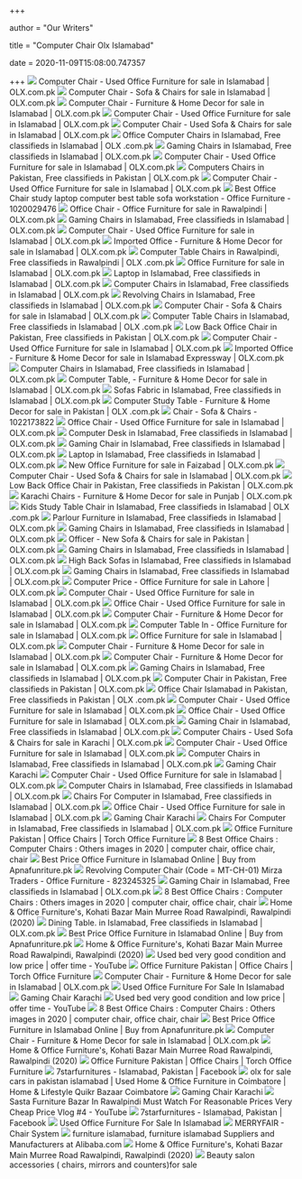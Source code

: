 +++
        
author = "Our Writers"
        
title = "Computer Chair Olx Islamabad"
        
date = 2020-11-09T15:08:00.747357
        
+++
[ ![](https://apollo-singapore.akamaized.net/v1/files/qz0gatgosclr2-PK/image)](https://apollo-singapore.akamaized.net/v1/files/qz0gatgosclr2-PK/image) Computer Chair - Used Office Furniture for sale in Islamabad | OLX.com.pk
[ ![](https://apollo-singapore.akamaized.net/v1/files/bi1mazbplr402-PK/image;s=272x0)](https://apollo-singapore.akamaized.net/v1/files/bi1mazbplr402-PK/image;s=272x0) Computer Chair - Sofa & Chairs for sale in Islamabad | OLX.com.pk
[ ![](https://apollo-singapore.akamaized.net/v1/files/94nwkmg8358g2-PK/image)](https://apollo-singapore.akamaized.net/v1/files/94nwkmg8358g2-PK/image) Computer Chair - Furniture & Home Decor for sale in Islamabad | OLX.com.pk
[ ![](https://apollo-singapore.akamaized.net/v1/files/zq3z9d2ngelc-PK/image;s=272x0)](https://apollo-singapore.akamaized.net/v1/files/zq3z9d2ngelc-PK/image;s=272x0) Computer Chair - Used Office Furniture for sale in Islamabad | OLX.com.pk
[ ![](https://apollo-singapore.akamaized.net/v1/files/fbwlnztmjarg-PK/image;s=272x0)](https://apollo-singapore.akamaized.net/v1/files/fbwlnztmjarg-PK/image;s=272x0) Computer Chair - Used Sofa & Chairs for sale in Islamabad | OLX.com.pk
[ ![](https://apollo-singapore.akamaized.net/v1/files/t0202vrj2aup2-PK/image;s=272x0)](https://apollo-singapore.akamaized.net/v1/files/t0202vrj2aup2-PK/image;s=272x0) Office Computer Chairs in Islamabad, Free classifieds in Islamabad | OLX .com.pk
[ ![](https://apollo-singapore.akamaized.net/v1/files/iuz8hlek3019-PK/image)](https://apollo-singapore.akamaized.net/v1/files/iuz8hlek3019-PK/image) Gaming Chairs in Islamabad, Free classifieds in Islamabad | OLX.com.pk
[ ![](https://apollo-singapore.akamaized.net/v1/files/hmlbifdyujw72-PK/image;s=272x0)](https://apollo-singapore.akamaized.net/v1/files/hmlbifdyujw72-PK/image;s=272x0) Computer Chair - Used Office Furniture for sale in Islamabad | OLX.com.pk
[ ![](https://apollo-singapore.akamaized.net/v1/files/nuhw5c8d2usi1-PK/image)](https://apollo-singapore.akamaized.net/v1/files/nuhw5c8d2usi1-PK/image) Computers Chairs in Pakistan, Free classifieds in Pakistan | OLX.com.pk
[ ![](https://apollo-singapore.akamaized.net/v1/files/qzc409n9baie-PK/image;s=272x0)](https://apollo-singapore.akamaized.net/v1/files/qzc409n9baie-PK/image;s=272x0) Computer Chair - Used Office Furniture for sale in Islamabad | OLX.com.pk
[ ![](https://apollo-singapore.akamaized.net/v1/files/3f2m3iyfytiv-PK/image;s=850x0)](https://apollo-singapore.akamaized.net/v1/files/3f2m3iyfytiv-PK/image;s=850x0) Best Office Chair study laptop computer best table sofa workstation -  Office Furniture - 1020029476
[ ![](https://apollo-singapore.akamaized.net/v1/files/omdet08jsofm3-PK/image;s=272x0)](https://apollo-singapore.akamaized.net/v1/files/omdet08jsofm3-PK/image;s=272x0) Office Chair - Office Furniture for sale in Rawalpindi | OLX.com.pk
[ ![](https://apollo-singapore.akamaized.net/v1/files/5uli6xh3b2ku1-PK/image)](https://apollo-singapore.akamaized.net/v1/files/5uli6xh3b2ku1-PK/image) Gaming Chairs in Islamabad, Free classifieds in Islamabad | OLX.com.pk
[ ![](https://apollo-singapore.akamaized.net/v1/files/hdsesjuht7m61-PK/image;s=272x0)](https://apollo-singapore.akamaized.net/v1/files/hdsesjuht7m61-PK/image;s=272x0) Computer Chair - Used Office Furniture for sale in Islamabad | OLX.com.pk
[ ![](https://apollo-singapore.akamaized.net/v1/files/wv2jpnj9u28f2-PK/image;s=272x0)](https://apollo-singapore.akamaized.net/v1/files/wv2jpnj9u28f2-PK/image;s=272x0) Imported Office - Furniture & Home Decor for sale in Islamabad | OLX.com.pk
[ ![](https://apollo-singapore.akamaized.net/v1/files/m6nbqicnusjg-PK/image;s=272x0)](https://apollo-singapore.akamaized.net/v1/files/m6nbqicnusjg-PK/image;s=272x0) Computer Table Chairs in Rawalpindi, Free classifieds in Rawalpindi | OLX .com.pk
[ ![](https://apollo-singapore.akamaized.net/v1/files/f6yth4zo8pp81-PK/image;s=272x0)](https://apollo-singapore.akamaized.net/v1/files/f6yth4zo8pp81-PK/image;s=272x0) Office Furniture for sale in Islamabad | OLX.com.pk
[ ![](https://apollo-singapore.akamaized.net/v1/files/7jxizvk4cwu5-PK/image;s=272x0)](https://apollo-singapore.akamaized.net/v1/files/7jxizvk4cwu5-PK/image;s=272x0) Laptop in Islamabad, Free classifieds in Islamabad | OLX.com.pk
[ ![](https://apollo-singapore.akamaized.net/v1/files/m14rka2gi9mr2-PK/image)](https://apollo-singapore.akamaized.net/v1/files/m14rka2gi9mr2-PK/image) Computer Chairs in Islamabad, Free classifieds in Islamabad | OLX.com.pk
[ ![](https://apollo-singapore.akamaized.net/v1/files/vt41nwabh2wp-PK/image)](https://apollo-singapore.akamaized.net/v1/files/vt41nwabh2wp-PK/image) Revolving Chairs in Islamabad, Free classifieds in Islamabad | OLX.com.pk
[ ![](https://apollo-singapore.akamaized.net/v1/files/sv6kfiusuqh22-PK/image)](https://apollo-singapore.akamaized.net/v1/files/sv6kfiusuqh22-PK/image) Computer Chair - Sofa & Chairs for sale in Islamabad | OLX.com.pk
[ ![](https://apollo-singapore.akamaized.net/v1/files/kzub8rz04rwv-PK/image)](https://apollo-singapore.akamaized.net/v1/files/kzub8rz04rwv-PK/image) Computer Table Chairs in Islamabad, Free classifieds in Islamabad | OLX .com.pk
[ ![](https://apollo-singapore.akamaized.net/v1/files/ac2gwcfq75jp1-PK/image;s=272x0)](https://apollo-singapore.akamaized.net/v1/files/ac2gwcfq75jp1-PK/image;s=272x0) Low Back Office Chair in Pakistan, Free classifieds in Pakistan | OLX.com.pk
[ ![](https://apollo-singapore.akamaized.net/v1/files/yc0y7rq7si443-PK/image)](https://apollo-singapore.akamaized.net/v1/files/yc0y7rq7si443-PK/image) Computer Chair - Used Office Furniture for sale in Islamabad | OLX.com.pk
[ ![](https://apollo-singapore.akamaized.net/v1/files/mwppocgyef4a3-PK/image;s=272x0)](https://apollo-singapore.akamaized.net/v1/files/mwppocgyef4a3-PK/image;s=272x0) Imported Office - Furniture & Home Decor for sale in Islamabad Expressway |  OLX.com.pk
[ ![](https://apollo-singapore.akamaized.net/v1/files/psu548yczafs-PK/image;s=272x0)](https://apollo-singapore.akamaized.net/v1/files/psu548yczafs-PK/image;s=272x0) Computer Chairs in Islamabad, Free classifieds in Islamabad | OLX.com.pk
[ ![](https://apollo-singapore.akamaized.net/v1/files/2yzi1cw8r04k1-PK/image)](https://apollo-singapore.akamaized.net/v1/files/2yzi1cw8r04k1-PK/image) Computer Table, - Furniture & Home Decor for sale in Islamabad | OLX.com.pk
[ ![](https://apollo-singapore.akamaized.net/v1/files/z2v847iwnd8k1-PK/image;s=272x0)](https://apollo-singapore.akamaized.net/v1/files/z2v847iwnd8k1-PK/image;s=272x0) Sofas Fabric in Islamabad, Free classifieds in Islamabad | OLX.com.pk
[ ![](https://apollo-singapore.akamaized.net/v1/files/hywszyib2c6j3-PK/image;s=272x0)](https://apollo-singapore.akamaized.net/v1/files/hywszyib2c6j3-PK/image;s=272x0) Computer Study Table - Furniture & Home Decor for sale in Pakistan | OLX .com.pk
[ ![](https://apollo-singapore.akamaized.net/v1/files/a8eolvuv6bhu-PK/image;s=850x0)](https://apollo-singapore.akamaized.net/v1/files/a8eolvuv6bhu-PK/image;s=850x0) Chair - Sofa & Chairs - 1022173822
[ ![](https://apollo-singapore.akamaized.net/v1/files/md2mq9zhqsdz-PK/image)](https://apollo-singapore.akamaized.net/v1/files/md2mq9zhqsdz-PK/image) Office Chair - Used Office Furniture for sale in Islamabad | OLX.com.pk
[ ![](https://apollo-singapore.akamaized.net/v1/files/fwbzvnby9wtr3-PK/image;s=272x0)](https://apollo-singapore.akamaized.net/v1/files/fwbzvnby9wtr3-PK/image;s=272x0) Computer Desk in Islamabad, Free classifieds in Islamabad | OLX.com.pk
[ ![](https://apollo-singapore.akamaized.net/v1/files/a7vhi8h67sao2-PK/image;s=272x0)](https://apollo-singapore.akamaized.net/v1/files/a7vhi8h67sao2-PK/image;s=272x0) Gaming Chair in Islamabad, Free classifieds in Islamabad | OLX.com.pk
[ ![](https://apollo-singapore.akamaized.net/v1/files/owha2yvudfd21-PK/image;s=272x0)](https://apollo-singapore.akamaized.net/v1/files/owha2yvudfd21-PK/image;s=272x0) Laptop in Islamabad, Free classifieds in Islamabad | OLX.com.pk
[ ![](https://apollo-singapore.akamaized.net/v1/files/0z73mnn0d5192-PK/image;s=272x0)](https://apollo-singapore.akamaized.net/v1/files/0z73mnn0d5192-PK/image;s=272x0) New Office Furniture for sale in Faizabad | OLX.com.pk
[ ![](https://apollo-singapore.akamaized.net/v1/files/b32ne0a8m4zi3-PK/image;s=272x0)](https://apollo-singapore.akamaized.net/v1/files/b32ne0a8m4zi3-PK/image;s=272x0) Computer Chair - Used Sofa & Chairs for sale in Islamabad | OLX.com.pk
[ ![](https://apollo-singapore.akamaized.net/v1/files/swa3ifgivwxr3-PK/image;s=272x0)](https://apollo-singapore.akamaized.net/v1/files/swa3ifgivwxr3-PK/image;s=272x0) Low Back Office Chair in Pakistan, Free classifieds in Pakistan | OLX.com.pk
[ ![](https://apollo-singapore.akamaized.net/v1/files/xyan2kup27he1-PK/image;s=272x0)](https://apollo-singapore.akamaized.net/v1/files/xyan2kup27he1-PK/image;s=272x0) Karachi Chairs - Furniture & Home Decor for sale in Punjab | OLX.com.pk
[ ![](https://apollo-singapore.akamaized.net/v1/files/7e2tvkru6c252-PK/image;s=272x0)](https://apollo-singapore.akamaized.net/v1/files/7e2tvkru6c252-PK/image;s=272x0) Kids Study Table Chair in Islamabad, Free classifieds in Islamabad | OLX .com.pk
[ ![](https://apollo-singapore.akamaized.net/v1/files/227ue3pvx2be3-PK/image;s=272x0)](https://apollo-singapore.akamaized.net/v1/files/227ue3pvx2be3-PK/image;s=272x0) Parlour Furniture in Islamabad, Free classifieds in Islamabad | OLX.com.pk
[ ![](https://apollo-singapore.akamaized.net/v1/files/kysnt31iwjcm2-PK/image)](https://apollo-singapore.akamaized.net/v1/files/kysnt31iwjcm2-PK/image) Gaming Chairs in Islamabad, Free classifieds in Islamabad | OLX.com.pk
[ ![](https://apollo-singapore.akamaized.net/v1/files/ytitpayomytt-PK/image;s=272x0)](https://apollo-singapore.akamaized.net/v1/files/ytitpayomytt-PK/image;s=272x0) Officer - New Sofa & Chairs for sale in Pakistan | OLX.com.pk
[ ![](https://apollo-singapore.akamaized.net/v1/files/ogm65kfbpu8e1-PK/image)](https://apollo-singapore.akamaized.net/v1/files/ogm65kfbpu8e1-PK/image) Gaming Chairs in Islamabad, Free classifieds in Islamabad | OLX.com.pk
[ ![](https://apollo-singapore.akamaized.net/v1/files/w09m0642ctka-PK/image;s=272x0)](https://apollo-singapore.akamaized.net/v1/files/w09m0642ctka-PK/image;s=272x0) High Back Sofas in Islamabad, Free classifieds in Islamabad | OLX.com.pk
[ ![](https://apollo-singapore.akamaized.net/v1/files/umts3rcjwyem2-PK/image)](https://apollo-singapore.akamaized.net/v1/files/umts3rcjwyem2-PK/image) Gaming Chairs in Islamabad, Free classifieds in Islamabad | OLX.com.pk
[ ![](https://apollo-singapore.akamaized.net/v1/files/xuouo0mqjnva-PK/image;s=272x0)](https://apollo-singapore.akamaized.net/v1/files/xuouo0mqjnva-PK/image;s=272x0) Computer Price - Office Furniture for sale in Lahore | OLX.com.pk
[ ![](https://apollo-singapore.akamaized.net/v1/files/amaqbwq4030i1-PK/image)](https://apollo-singapore.akamaized.net/v1/files/amaqbwq4030i1-PK/image) Computer Chair - Used Office Furniture for sale in Islamabad | OLX.com.pk
[ ![](https://apollo-singapore.akamaized.net/v1/files/ai1z9j6l4ii01-PK/image)](https://apollo-singapore.akamaized.net/v1/files/ai1z9j6l4ii01-PK/image) Office Chair - Used Office Furniture for sale in Islamabad | OLX.com.pk
[ ![](https://apollo-singapore.akamaized.net/v1/files/1ax4uep12p1c2-PK/image)](https://apollo-singapore.akamaized.net/v1/files/1ax4uep12p1c2-PK/image) Computer Chair - Furniture & Home Decor for sale in Islamabad | OLX.com.pk
[ ![](https://apollo-singapore.akamaized.net/v1/files/5k5kcthqvhzb2-PK/image;s=272x0)](https://apollo-singapore.akamaized.net/v1/files/5k5kcthqvhzb2-PK/image;s=272x0) Computer Table In - Office Furniture for sale in Islamabad | OLX.com.pk
[ ![](https://apollo-singapore.akamaized.net/v1/files/de4gls2q6jw41-PK/image;s=272x0)](https://apollo-singapore.akamaized.net/v1/files/de4gls2q6jw41-PK/image;s=272x0) Office Furniture for sale in Islamabad | OLX.com.pk
[ ![](https://apollo-singapore.akamaized.net/v1/files/phnk6udsb7zp-PK/image)](https://apollo-singapore.akamaized.net/v1/files/phnk6udsb7zp-PK/image) Computer Chair - Furniture & Home Decor for sale in Islamabad | OLX.com.pk
[ ![](https://apollo-singapore.akamaized.net/v1/files/put0a32tk4r82-PK/image)](https://apollo-singapore.akamaized.net/v1/files/put0a32tk4r82-PK/image) Computer Chair - Furniture & Home Decor for sale in Islamabad | OLX.com.pk
[ ![](https://apollo-singapore.akamaized.net/v1/files/djrl3npywrdj3-PK/image)](https://apollo-singapore.akamaized.net/v1/files/djrl3npywrdj3-PK/image) Gaming Chairs in Islamabad, Free classifieds in Islamabad | OLX.com.pk
[ ![](https://apollo-singapore.akamaized.net/v1/files/6rmk96e53zjt1-PK/image)](https://apollo-singapore.akamaized.net/v1/files/6rmk96e53zjt1-PK/image) Computer Chair in Pakistan, Free classifieds in Pakistan | OLX.com.pk
[ ![](https://apollo-singapore.akamaized.net/v1/files/14qs5bzs67xm2-PK/image)](https://apollo-singapore.akamaized.net/v1/files/14qs5bzs67xm2-PK/image) Office Chair Islamabad in Pakistan, Free classifieds in Pakistan | OLX .com.pk
[ ![](https://apollo-singapore.akamaized.net/v1/files/1i6zpvlsanl03-PK/image)](https://apollo-singapore.akamaized.net/v1/files/1i6zpvlsanl03-PK/image) Computer Chair - Used Office Furniture for sale in Islamabad | OLX.com.pk
[ ![](https://apollo-singapore.akamaized.net/v1/files/ylulkwfj5zyd1-PK/image)](https://apollo-singapore.akamaized.net/v1/files/ylulkwfj5zyd1-PK/image) Office Chair - Used Office Furniture for sale in Islamabad | OLX.com.pk
[ ![](https://apollo-singapore.akamaized.net/v1/files/1mg9xwmwxe9k-PK/image)](https://apollo-singapore.akamaized.net/v1/files/1mg9xwmwxe9k-PK/image) Gaming Chair in Islamabad, Free classifieds in Islamabad | OLX.com.pk
[ ![](https://apollo-singapore.akamaized.net/v1/files/o0w1z2iessih-PK/image)](https://apollo-singapore.akamaized.net/v1/files/o0w1z2iessih-PK/image) Computer Chairs - Used Sofa & Chairs for sale in Karachi | OLX.com.pk
[ ![](https://apollo-singapore.akamaized.net/v1/files/ul9ac8r8bnuq2-PK/image)](https://apollo-singapore.akamaized.net/v1/files/ul9ac8r8bnuq2-PK/image) Computer Chair - Used Office Furniture for sale in Islamabad | OLX.com.pk
[ ![](https://apollo-singapore.akamaized.net/v1/files/5bwqcp4ei5b83-PK/image)](https://apollo-singapore.akamaized.net/v1/files/5bwqcp4ei5b83-PK/image) Computer Chairs in Islamabad, Free classifieds in Islamabad | OLX.com.pk
[ ![](https://apollo-singapore.akamaized.net/v1/files/1t5utyb3sbsl-PK/image)](https://apollo-singapore.akamaized.net/v1/files/1t5utyb3sbsl-PK/image) Gaming Chair Karachi
[ ![](https://apollo-singapore.akamaized.net/v1/files/hzz8rv7ecunb-PK/image)](https://apollo-singapore.akamaized.net/v1/files/hzz8rv7ecunb-PK/image) Computer Chair - Used Office Furniture for sale in Islamabad | OLX.com.pk
[ ![](https://apollo-singapore.akamaized.net/v1/files/aum0gc35yqhn1-PK/image;s=272x0)](https://apollo-singapore.akamaized.net/v1/files/aum0gc35yqhn1-PK/image;s=272x0) Computer Chairs in Islamabad, Free classifieds in Islamabad | OLX.com.pk
[ ![](https://apollo-singapore.akamaized.net/v1/files/vewgowbrc3qq-PK/image;s=272x0)](https://apollo-singapore.akamaized.net/v1/files/vewgowbrc3qq-PK/image;s=272x0) Chairs For Computer in Islamabad, Free classifieds in Islamabad | OLX.com.pk
[ ![](https://apollo-singapore.akamaized.net/v1/files/mbfbhdhjy1ln2-PK/image)](https://apollo-singapore.akamaized.net/v1/files/mbfbhdhjy1ln2-PK/image) Office Chair - Used Office Furniture for sale in Islamabad | OLX.com.pk
[ ![](https://rocket.pk/media/catalog/product/cache/c5b0e6136a6dd7f7d91d8b889ed40f35/m/e/metis-g.png)](https://rocket.pk/media/catalog/product/cache/c5b0e6136a6dd7f7d91d8b889ed40f35/m/e/metis-g.png) Gaming Chair Karachi
[ ![](https://apollo-singapore.akamaized.net/v1/files/mftdrmrpzyna3-PK/image;s=272x0)](https://apollo-singapore.akamaized.net/v1/files/mftdrmrpzyna3-PK/image;s=272x0) Chairs For Computer in Islamabad, Free classifieds in Islamabad | OLX.com.pk
[ ![](https://torch.b-cdn.net/wp-content/uploads/2020/06/chair-lahore.png)](https://torch.b-cdn.net/wp-content/uploads/2020/06/chair-lahore.png) Office Furniture Pakistan | Office Chairs | Torch Office Furniture
[ ![](https://i.pinimg.com/236x/78/ed/4d/78ed4df886b45c0ce5c36c94c9b8706c.jpg)](https://i.pinimg.com/236x/78/ed/4d/78ed4df886b45c0ce5c36c94c9b8706c.jpg) 8 Best Office Chairs : Computer Chairs : Others images in 2020 | computer  chair, office chair, chair
[ ![](https://www.apnafurniture.pk/wp-content/uploads/2020/08/apna23-04-160x160.jpg)](https://www.apnafurniture.pk/wp-content/uploads/2020/08/apna23-04-160x160.jpg) Best Price Office Furniture in Islamabad Online | Buy from Apnafunriture.pk
[ ![](https://apollo-singapore.akamaized.net/v1/files/icowcof666ec1-PK/image)](https://apollo-singapore.akamaized.net/v1/files/icowcof666ec1-PK/image) Revolving Computer Chair (Code = MT-CH-01) Mirza Traders - Office Furniture  - 823245325
[ ![](https://apollo-singapore.akamaized.net/v1/files/r6k8a830hzp3-PK/image)](https://apollo-singapore.akamaized.net/v1/files/r6k8a830hzp3-PK/image) Gaming Chair in Islamabad, Free classifieds in Islamabad | OLX.com.pk
[ ![](https://i.pinimg.com/236x/17/4b/1a/174b1a91ed7abd6f32d4e6e6c3fb4931.jpg)](https://i.pinimg.com/236x/17/4b/1a/174b1a91ed7abd6f32d4e6e6c3fb4931.jpg) 8 Best Office Chairs : Computer Chairs : Others images in 2020 | computer  chair, office chair, chair
[ ![](https://scontent.fymy1-1.fna.fbcdn.net/v/t1.0-0/p180x540/18158005_1688343641180252_1982588010702977791_n.jpg?_nc_cat=104&_nc_sid=110474&_nc_ohc=jsO-cV56OWcAX8dIcb1&_nc_ht=scontent.fymy1-1.fna&tp=6&oh=a767fdace9eed5399c5c9b935321f47e&oe=5FA75347)](https://scontent.fymy1-1.fna.fbcdn.net/v/t1.0-0/p180x540/18158005_1688343641180252_1982588010702977791_n.jpg?_nc_cat=104&_nc_sid=110474&_nc_ohc=jsO-cV56OWcAX8dIcb1&_nc_ht=scontent.fymy1-1.fna&tp=6&oh=a767fdace9eed5399c5c9b935321f47e&oe=5FA75347) Home & Office Furniture's, Kohati Bazar Main Murree Road Rawalpindi,  Rawalpindi (2020)
[ ![](https://apollo-singapore.akamaized.net/v1/files/ece73f2ryb402-PK/image;s=272x0)](https://apollo-singapore.akamaized.net/v1/files/ece73f2ryb402-PK/image;s=272x0) Dining Table. in Islamabad, Free classifieds in Islamabad | OLX.com.pk
[ ![](https://www.apnafurniture.pk/wp-content/uploads/2020/07/apna220-02-160x160.jpg)](https://www.apnafurniture.pk/wp-content/uploads/2020/07/apna220-02-160x160.jpg) Best Price Office Furniture in Islamabad Online | Buy from Apnafunriture.pk
[ ![](https://scontent.fymy1-1.fna.fbcdn.net/v/t1.0-9/s720x720/14656370_1455901481091137_4359124307487638466_n.jpg?_nc_cat=109&_nc_sid=110474&_nc_ohc=OxnKLGfYGU8AX-7TDsO&_nc_ht=scontent.fymy1-1.fna&tp=7&oh=b7b1d3d922ced5afe666a262720b9d05&oe=5FA78B8F)](https://scontent.fymy1-1.fna.fbcdn.net/v/t1.0-9/s720x720/14656370_1455901481091137_4359124307487638466_n.jpg?_nc_cat=109&_nc_sid=110474&_nc_ohc=OxnKLGfYGU8AX-7TDsO&_nc_ht=scontent.fymy1-1.fna&tp=7&oh=b7b1d3d922ced5afe666a262720b9d05&oe=5FA78B8F) Home & Office Furniture's, Kohati Bazar Main Murree Road Rawalpindi,  Rawalpindi (2020)
[ ![](https://i.ytimg.com/vi/U9xXcHMhYBs/maxresdefault.jpg)](https://i.ytimg.com/vi/U9xXcHMhYBs/maxresdefault.jpg) Used bed very good condition and low price | offer time - YouTube
[ ![](https://torch.b-cdn.net/wp-content/uploads/2020/05/Sofa-Chair.jpg)](https://torch.b-cdn.net/wp-content/uploads/2020/05/Sofa-Chair.jpg) Office Furniture Pakistan | Office Chairs | Torch Office Furniture
[ ![](https://apollo-singapore.akamaized.net/v1/files/s1argha5u16k3-PK/image;s=272x0)](https://apollo-singapore.akamaized.net/v1/files/s1argha5u16k3-PK/image;s=272x0) Computer Chair - Furniture & Home Decor for sale in Islamabad | OLX.com.pk
[ ![](https://asan.com.pk/storage/products/1591691373_3.jpeg)](https://asan.com.pk/storage/products/1591691373_3.jpeg) Used Office Furniture For Sale In Islamabad
[ ![](https://i2.wp.com/chair.com.pk/wp-content/uploads/2019/07/WhatsApp-Image-2018-08-25-at-11.16.05-AM-1000x1000.jpeg?fit=1000%2C1000&ssl=1)](https://i2.wp.com/chair.com.pk/wp-content/uploads/2019/07/WhatsApp-Image-2018-08-25-at-11.16.05-AM-1000x1000.jpeg?fit=1000%2C1000&ssl=1) Gaming Chair Karachi
[ ![](https://i.ytimg.com/vi/xh6x8GeWHHU/maxresdefault.jpg)](https://i.ytimg.com/vi/xh6x8GeWHHU/maxresdefault.jpg) Used bed very good condition and low price | offer time - YouTube
[ ![](https://i.pinimg.com/236x/f4/8b/f6/f48bf655bca8ac5ee25662d6dc36a828.jpg)](https://i.pinimg.com/236x/f4/8b/f6/f48bf655bca8ac5ee25662d6dc36a828.jpg) 8 Best Office Chairs : Computer Chairs : Others images in 2020 | computer  chair, office chair, chair
[ ![](https://www.apnafurniture.pk/wp-content/uploads/2020/07/WhatsApp-Image-2020-07-04-at-2.39.23-PM-2-160x160.jpeg)](https://www.apnafurniture.pk/wp-content/uploads/2020/07/WhatsApp-Image-2020-07-04-at-2.39.23-PM-2-160x160.jpeg) Best Price Office Furniture in Islamabad Online | Buy from Apnafunriture.pk
[ ![](https://apollo-singapore.akamaized.net/v1/files/m32s4ho5mpjz2-PK/image;s=272x0)](https://apollo-singapore.akamaized.net/v1/files/m32s4ho5mpjz2-PK/image;s=272x0) Computer Chair - Furniture & Home Decor for sale in Islamabad | OLX.com.pk
[ ![](https://scontent.fymy1-1.fna.fbcdn.net/v/t1.0-9/993964_700037946677498_1461455989_n.jpg?_nc_cat=100&_nc_sid=2d5d41&_nc_ohc=W_wDFi7Yw_8AX8eB8QD&_nc_ht=scontent.fymy1-1.fna&oh=492be81ef3f67eb27972d97e5d774bc2&oe=5FA56F8B)](https://scontent.fymy1-1.fna.fbcdn.net/v/t1.0-9/993964_700037946677498_1461455989_n.jpg?_nc_cat=100&_nc_sid=2d5d41&_nc_ohc=W_wDFi7Yw_8AX8eB8QD&_nc_ht=scontent.fymy1-1.fna&oh=492be81ef3f67eb27972d97e5d774bc2&oe=5FA56F8B) Home & Office Furniture's, Kohati Bazar Main Murree Road Rawalpindi,  Rawalpindi (2020)
[ ![](https://torch.b-cdn.net/wp-content/uploads/2019/01/12cbf355-e4fc-4df5-aec4-a6f03e3afe0f.jpg)](https://torch.b-cdn.net/wp-content/uploads/2019/01/12cbf355-e4fc-4df5-aec4-a6f03e3afe0f.jpg) Office Furniture Pakistan | Office Chairs | Torch Office Furniture
[ ![](https://lookaside.fbsbx.com/lookaside/crawler/media/?media_id=515186818615993)](https://lookaside.fbsbx.com/lookaside/crawler/media/?media_id=515186818615993) 7starfurnitures - Islamabad, Pakistan | Facebook
[ ![](https://teja8.kuikr.com/i5/20200810/New--Student-Chairs--Sparingly-used--Best-condition--Sparkling-Training-Chairs-for-sale-at-lowest-price-50-nos-available-VB201705171774173-ak_LWBP846275977-1597063126.jpeg)](https://teja8.kuikr.com/i5/20200810/New--Student-Chairs--Sparingly-used--Best-condition--Sparkling-Training-Chairs-for-sale-at-lowest-price-50-nos-available-VB201705171774173-ak_LWBP846275977-1597063126.jpeg) olx for sale cars in pakistan islamabad | Used Home & Office Furniture in  Coimbatore | Home & Lifestyle Quikr Bazaar Coimbatore
[ ![](https://cdn.shortpixel.ai/client/q_glossy,ret_img,w_300/https://bosspakistan.com/wp-content/uploads/2019/06/517-300x300.jpg)](https://cdn.shortpixel.ai/client/q_glossy,ret_img,w_300/https://bosspakistan.com/wp-content/uploads/2019/06/517-300x300.jpg) Gaming Chair Karachi
[ ![](https://i.ytimg.com/vi/WO1oWsIIat8/hqdefault.jpg)](https://i.ytimg.com/vi/WO1oWsIIat8/hqdefault.jpg) Sasta Furniture Bazar In Rawalpindi Must Watch For Reasonable Prices Very  Cheap Price Vlog #4 - YouTube
[ ![](https://lookaside.fbsbx.com/lookaside/crawler/media/?media_id=2593696170665541)](https://lookaside.fbsbx.com/lookaside/crawler/media/?media_id=2593696170665541) 7starfurnitures - Islamabad, Pakistan | Facebook
[ ![](https://apollo-singapore.akamaized.net/v1/files/wfyuu48vdlu01-PK/image)](https://apollo-singapore.akamaized.net/v1/files/wfyuu48vdlu01-PK/image) Used Office Furniture For Sale In Islamabad
[ ![](http://www.merryfair.com/wp-content/uploads/2019/04/home-video.png)](http://www.merryfair.com/wp-content/uploads/2019/04/home-video.png) MERRYFAIR - Chair System
[ ![](https://s.alicdn.com/@sc01/kf/H75dbd067e9be416f88ac5c3a18101ff9D.png_300x300.jpg)](https://s.alicdn.com/@sc01/kf/H75dbd067e9be416f88ac5c3a18101ff9D.png_300x300.jpg) furniture islamabad, furniture islamabad Suppliers and Manufacturers at  Alibaba.com
[ ![](https://scontent.fymy1-1.fna.fbcdn.net/v/t1.0-9/1238092_700035843344375_1558236054_n.jpg?_nc_cat=108&_nc_sid=2d5d41&_nc_ohc=KU1mzVPpnScAX_eH6Gh&_nc_ht=scontent.fymy1-1.fna&oh=b929009b233f428aefb276de2684be0b&oe=5FA55C1C)](https://scontent.fymy1-1.fna.fbcdn.net/v/t1.0-9/1238092_700035843344375_1558236054_n.jpg?_nc_cat=108&_nc_sid=2d5d41&_nc_ohc=KU1mzVPpnScAX_eH6Gh&_nc_ht=scontent.fymy1-1.fna&oh=b929009b233f428aefb276de2684be0b&oe=5FA55C1C) Home & Office Furniture's, Kohati Bazar Main Murree Road Rawalpindi,  Rawalpindi (2020)
[ ![](https://salebaba.com/images/3736/3.jpg)](https://salebaba.com/images/3736/3.jpg) Beauty salon accessories ( chairs, mirrors and counters)for sale
